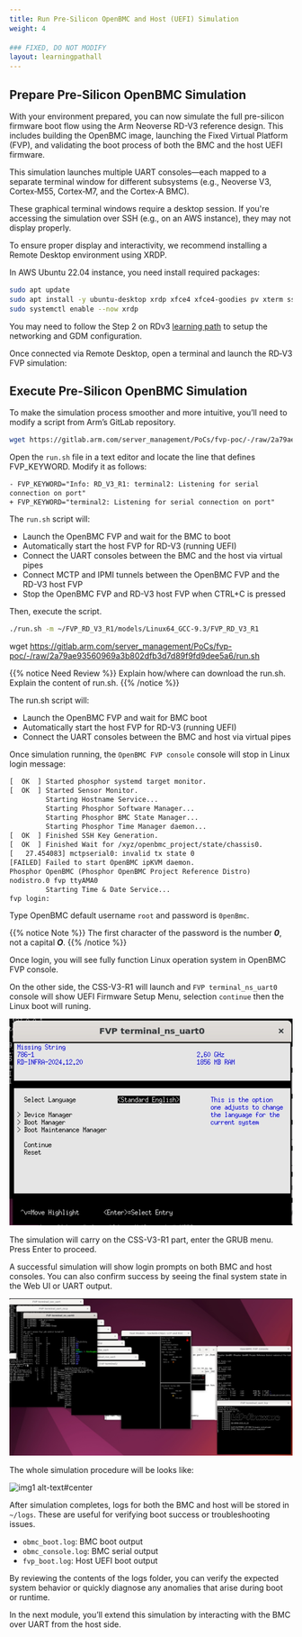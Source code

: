 ```yaml
---
title: Run Pre-Silicon OpenBMC and Host (UEFI) Simulation
weight: 4

### FIXED, DO NOT MODIFY
layout: learningpathall
---
```


## Prepare Pre-Silicon OpenBMC Simulation

With your environment prepared, you can now simulate the full pre-silicon firmware boot flow using the Arm Neoverse RD-V3 reference design.
This includes building the OpenBMC image, launching the Fixed Virtual Platform (FVP), and validating the boot process of both the BMC and the host UEFI firmware.


This simulation launches multiple UART consoles—each mapped to a separate terminal window for different subsystems (e.g., Neoverse V3, Cortex‑M55, Cortex‑M7, and the Cortex-A BMC).

These graphical terminal windows require a desktop session. If you're accessing the simulation over SSH (e.g., on an AWS instance), they may not display properly.

To ensure proper display and interactivity, we recommend installing a Remote Desktop environment using XRDP.

In AWS Ubuntu 22.04 instance, you need install required packages:

```bash
sudo apt update
sudo apt install -y ubuntu-desktop xrdp xfce4 xfce4-goodies pv xterm sshpass socat retry
sudo systemctl enable --now xrdp
```

You may need to follow the Step 2 on RDv3 [learning path](https://learn.arm.com/learning-paths/servers-and-cloud-computing/neoverse-rdv3-swstack/4_rdv3_on_fvp/) to setup the networking and GDM configuration.

Once connected via Remote Desktop, open a terminal and launch the RD‑V3 FVP simulation:

## Execute Pre-Silicon OpenBMC Simulation

To make the simulation process smoother and more intuitive, you’ll need to modify a script from Arm’s GitLab repository.

```bash
wget https://gitlab.arm.com/server_management/PoCs/fvp-poc/-/raw/2a79ae93560969a3b802dfb3d7d89f9fd9dee5a6/run.sh
```

Open the `run.sh` file in a text editor and locate the line that defines FVP_KEYWORD. Modify it as follows:

```
- FVP_KEYWORD="Info: RD_V3_R1: terminal2: Listening for serial connection on port"
+ FVP_KEYWORD="terminal2: Listening for serial connection on port"
```

The `run.sh` script will:
* Launch the OpenBMC FVP and wait for the BMC to boot
* Automatically start the host FVP for RD-V3 (running UEFI)
* Connect the UART consoles between the BMC and the host via virtual pipes
* Connect MCTP and IPMI tunnels between the OpenBMC FVP and the RD-V3 host FVP
* Stop the OpenBMC FVP and RD-V3 host FVP when CTRL+C is pressed

Then, execute the script.

```bash
./run.sh -m ~/FVP_RD_V3_R1/models/Linux64_GCC-9.3/FVP_RD_V3_R1
```


wget https://gitlab.arm.com/server_management/PoCs/fvp-poc/-/raw/2a79ae93560969a3b802dfb3d7d89f9fd9dee5a6/run.sh

{{% notice Need Review %}}
Explain how/where can download the run.sh.
Explain the content of run.sh.
{{% /notice %}}


The run.sh script will:
- Launch the OpenBMC FVP and wait for BMC boot
- Automatically start the host FVP for RD-V3 (running UEFI)
- Connect the UART consoles between the BMC and host via virtual pipes

Once simulation running, the `OpenBMC FVP console` console will stop in Linux login message:

```
[  OK  ] Started phosphor systemd target monitor.
[  OK  ] Started Sensor Monitor.
         Starting Hostname Service...
         Starting Phosphor Software Manager...
         Starting Phosphor BMC State Manager...
         Starting Phosphor Time Manager daemon...
[  OK  ] Finished SSH Key Generation.
[  OK  ] Finished Wait for /xyz/openbmc_project/state/chassis0.
[   27.454083] mctpserial0: invalid tx state 0
[FAILED] Failed to start OpenBMC ipKVM daemon.
Phosphor OpenBMC (Phosphor OpenBMC Project Reference Distro) nodistro.0 fvp ttyAMA0
         Starting Time & Date Service...
fvp login:
```

Type OpenBMC default username `root` and password is `0penBmc`.


{{% notice Note %}}
The first character of the password is the number ***0***, not a capital ***O***.
{{% /notice %}}

Once login, you will see fully function Linux operation system in OpenBMC FVP console.

On the other side, the CSS-V3-R1 will launch and `FVP terminal_ns_uart0` console will show UEFI Firmware Setup Menu, selection `continue` then the Linux boot will runing.

![img2 alt-text#center](openbmc_hostuefi.jpg "Simuation Success")

The simulation will carry on the CSS-V3-R1 part, enter the GRUB menu. Press Enter to proceed.

A successful simulation will show login prompts on both BMC and host consoles. You can also confirm success by seeing the final system state in the Web UI or UART output.

![img2 alt-text#center](openbmc_cssv3_sim.jpg "Simuation Success")


The whole simulation procedure will be looks like:

![img1 alt-text#center](openbmc_cssv3_running.jpg "Simuation Running")


After simulation completes, logs for both the BMC and host will be stored in `~/logs`. These are useful for verifying boot success or troubleshooting issues.

- `obmc_boot.log`: BMC boot output  
- `obmc_console.log`: BMC serial output  
- `fvp_boot.log`: Host UEFI boot output

By reviewing the contents of the logs folder, you can verify the expected system behavior or quickly diagnose
any anomalies that arise during boot or runtime.

In the next module, you’ll extend this simulation by interacting with the BMC over UART from the host side.
